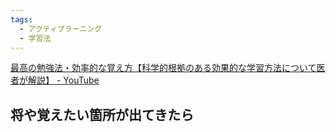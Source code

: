 ```yaml
---
tags:
  - アクティブラーニング
  - 学習法
---
```

[最高の勉強法・効率的な覚え方【科学的根拠のある効果的な学習方法について医者が解説】 - YouTube](https://www.youtube.com/watch?time_continue=577&v=DDGVsAWgdYc&embeds_referring_euri=https%3A%2F%2Flifeimprovement.hatenablog.com%2F&source_ve_path=Mjg2NjMsMjg2NjMsMTM5MTE3LDIzODUx&feature=emb_title)

## 将や覚えたい箇所が出てきたら